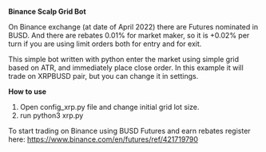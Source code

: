 <strong>Binance Scalp Grid Bot</strong>


On Binance exchange (at date of April 2022) there are Futures nominated in BUSD. And there are rebates 0.01% for market maker, so it is +0.02% per turn if you are using limit orders both for entry and for exit.

This simple bot written with python enter the market using simple grid based on ATR, and immediately place close order. In this example it will trade on XRPBUSD pair, but you can change it in settings.

<strong>How to use</strong>

1. Open config_xrp.py file and change initial grid lot size.
2. run python3 xrp.py





To start trading on Binance using BUSD Futures and earn rebates register here: https://www.binance.com/en/futures/ref/421719790
